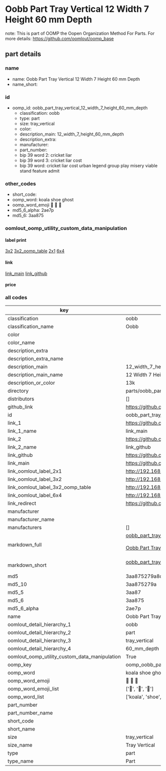# Oobb Part Tray Vertical 12 Width 7 Height 60 mm Depth  

note: This is part of OOMP the Oopen Organization Method For Parts. For more details: https://github.com/oomlout/oomp_base

##  part details
  







### name
* name: Oobb Part Tray Vertical 12 Width 7 Height 60 mm Depth
* name_short: 
### id
* oomp_id: oobb_part_tray_vertical_12_width_7_height_60_mm_depth
  * classification: oobb
  * type: part
  * size: tray_vertical
  * color: 
  * description_main: 12_width_7_height_60_mm_depth
  * description_extra: 
  * manufacturer: 
  * part_number: 
  * bip 39 word 2: cricket liar
  * bip 39 word 3: cricket liar cost
  * bip 39 word: cricket liar cost urban legend group play misery viable stand feature admit

### other_codes
* short_code: 
* oomp_word: koala shoe ghost
* oomp_word_emoji :koala: :shoe: :ghost:
* md5_6_alpha: 2ae7p
* md5_6: 3aa875






### oomlout_oomp_utility_custom_data_manipulation
#### label print
[3x2](http://192.168.1.245:1112/?label=oomp%202ae7p)
[3x2_oomp_table](http://192.168.1.108:1112/?label=oomp%202ae7p)
[2x1](http://192.168.1.242:1112/?label=oomp%202ae7p)
[6x4](http://192.168.1.55:1112/?label=oomp%202ae7p)    

#### link

[link_main](https://github.com/oomlout/oomlout_oomp_version_1_messy/tree/main/parts/oobb_part_tray_vertical_12_width_7_height_60_mm_depth) [link_github](https://github.com/oomlout/oomlout_oomp_version_1_messy/tree/main/parts/oobb_part_tray_vertical_12_width_7_height_60_mm_depth)                             

#### price







### all codes 
| key | value |  
| --- | --- |  
| classification | oobb |  
| classification_name | Oobb |  
| color |  |  
| color_name |  |  
| description_extra |  |  
| description_extra_name |  |  
| description_main | 12_width_7_height_60_mm_depth |  
| description_main_name | 12 Width 7 Height 60 mm Depth |  
| description_or_color | 13k |  
| directory | parts/oobb_part_tray_vertical_12_width_7_height_60_mm_depth |  
| distributors | [] |  
| github_link | https://github.com/oomlout/oomlout_oomp_part_src/tree/main/parts/oobb_part_tray_vertical_12_width_7_height_60_mm_depth |  
| id | oobb_part_tray_vertical_12_width_7_height_60_mm_depth |  
| link_1 | https://github.com/oomlout/oomlout_oomp_version_1_messy/tree/main/parts/oobb_part_tray_vertical_12_width_7_height_60_mm_depth |  
| link_1_name | link_main |  
| link_2 | https://github.com/oomlout/oomlout_oomp_version_1_messy/tree/main/parts/oobb_part_tray_vertical_12_width_7_height_60_mm_depth |  
| link_2_name | link_github |  
| link_github | https://github.com/oomlout/oomlout_oomp_version_1_messy/tree/main/parts/oobb_part_tray_vertical_12_width_7_height_60_mm_depth |  
| link_main | https://github.com/oomlout/oomlout_oomp_version_1_messy/tree/main/parts/oobb_part_tray_vertical_12_width_7_height_60_mm_depth |  
| link_oomlout_label_2x1 | http://192.168.1.242:1112/?label=oomp%202ae7p |  
| link_oomlout_label_3x2 | http://192.168.1.245:1112/?label=oomp%202ae7p |  
| link_oomlout_label_3x2_oomp_table | http://192.168.1.108:1112/?label=oomp%202ae7p |  
| link_oomlout_label_6x4 | http://192.168.1.55:1112/?label=oomp%202ae7p |  
| link_redirect | https://github.com/oomlout/oomlout_oomp_version_1_messy/tree/main/parts/oobb_part_tray_vertical_12_width_7_height_60_mm_depth |  
| manufacturer |  |  
| manufacturer_name |  |  
| manufacturers | [] |  
| markdown_full | [oobb_part_tray_vertical_12_width_7_height_60_mm_depth](none)<br>[](none)<br>[Oobb Part Tray Vertical 12 Width 7 Height 60 Mm Depth](none)<br><br> |  
| markdown_short | [oobb_part_tray_vertical_12_width_7_height_60_mm_depth](none)<br><br> |  
| md5 | 3aa875279a8db4c99bbfcef46160319b |  
| md5_10 | 3aa875279a |  
| md5_5 | 3aa87 |  
| md5_6 | 3aa875 |  
| md5_6_alpha | 2ae7p |  
| name | Oobb Part Tray Vertical 12 Width 7 Height 60 mm Depth |  
| oomlout_detail_hierarchy_1 | oobb |  
| oomlout_detail_hierarchy_2 | part |  
| oomlout_detail_hierarchy_3 | tray_vertical |  
| oomlout_detail_hierarchy_4 | 60_mm_depth |  
| oomlout_oomp_utility_custom_data_manipulation | True |  
| oomp_key | oomp_oobb_part_tray_vertical_12_width_7_height_60_mm_depth |  
| oomp_word | koala shoe ghost |  
| oomp_word_emoji | :koala: :shoe: :ghost: |  
| oomp_word_emoji_list | [':koala:', ':shoe:', ':ghost:'] |  
| oomp_word_list | ['koala', 'shoe', 'ghost'] |  
| part_number |  |  
| part_number_name |  |  
| short_code |  |  
| short_name |  |  
| size | tray_vertical |  
| size_name | Tray Vertical |  
| type | part |  
| type_name | Part |  
